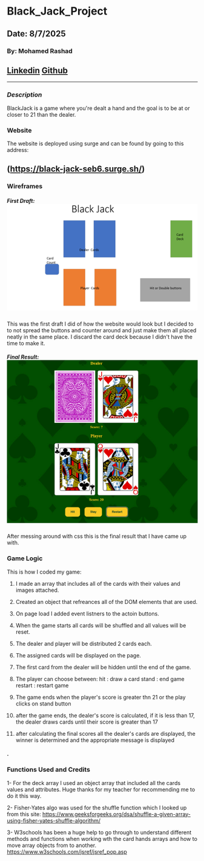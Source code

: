 # Black_Jack_Project

## Date: 8/7/2025

### By: Mohamed Rashad

## [Linkedin](https://www.linkedin.com/in/mohamed-al-joamee-96274b36b/) [Github](https://github.com/M7139)

---

### **_Description_**

BlackJack is a game where you're dealt a hand and the goal is to be at or closer to 21 than the dealer.

### **Website**

The website is deployed using surge and can be found by going to this address:

## (https://black-jack-seb6.surge.sh/)

### **Wireframes**

##### First Draft: ![MS Paint](images/BlackJack.png)

This was the first draft I did of how the website would look but I decided to to not spread the buttons and counter around and just make them all placed neatly in the same place. I discard the card deck because I didn't have the time to make it.

##### Final Result: ![final-table](images/final-table.png)

After messing around with css this is the final result that I have came up with.

### **Game Logic**

This is how I coded my game:

1. I made an array that includes all of the cards with their values and images attached.

2. Created an object that refreances all of the DOM elements that are used.

3. On page load I added event listners to the actoin buttons.

4. When the game starts all cards will be shuffled and all values will be reset.

5. The dealer and player will be distributed 2 cards each.

6. The assigned cards will be displayed on the page.

7. The first card from the dealer will be hidden until the end of the game.

8. The player can choose between:
   hit : draw a card
   stand : end game
   restart : restart game

9. The game ends when the player's score is greater thn 21 or the play clicks on stand button

10. after the game ends, the dealer's score is calculated, if it is less than 17, the dealer draws cards until their score is greater than 17

11. after calculating the final scores all the dealer's cards are displayed, the winner is determined and the appropriate message is displayed

#### .

### **Functions Used and Credits**

1- For the deck array I used an object array that included all the cards values and attributes. Huge thanks for my teacher for recommending me to do it this way.

2- Fisher-Yates algo was used for the shuffle function which I looked up from this site:
https://www.geeksforgeeks.org/dsa/shuffle-a-given-array-using-fisher-yates-shuffle-algorithm/

3- W3schools has been a huge help to go through to understand different methods and functions when working wth the card hands arrays and how to move array objects from to another.
https://www.w3schools.com/jsref/jsref_pop.asp
